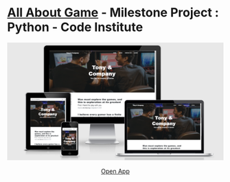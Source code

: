 # [All About Game](https://game-finde.herokuapp.com/) - Milestone Project : Python - Code Institute

![Web Demo](static/img/responsive.png)

<p align=center>
<a href="https://game-finde.herokuapp.com/">Open App</a></p>